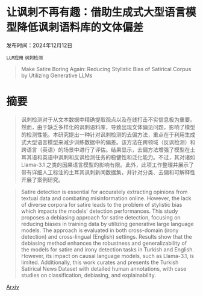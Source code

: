# 让讽刺不再有趣：借助生成式大型语言模型降低讽刺语料库的文体偏差

发布时间：2024年12月12日

`LLM应用` `讽刺检测`

> Make Satire Boring Again: Reducing Stylistic Bias of Satirical Corpus by Utilizing Generative LLMs

# 摘要

> 讽刺检测对于从文本数据中精确提取观点以及在线打击不实信息极为重要。然而，由于缺乏多样化的讽刺语料库，导致出现文体偏见问题，影响了模型的检测性能。本研究提出一种针对讽刺检测的去偏方法，重点在于利用生成式大型语言模型来减少训练数据中的偏差。该方法在跨领域（反讽检测）和跨语言（英语）的场景中进行了评估。结果显示，去偏方法增强了模型在土耳其语和英语中讽刺和反讽检测任务的稳健性和泛化能力。不过，其对诸如 Llama-3.1 之类的因果语言模型的影响有限。此外，此项工作整理并展示了带有详细人工标注的土耳其讽刺新闻数据集，并针对分类、去偏和可解释性开展了案例研究。

> Satire detection is essential for accurately extracting opinions from textual data and combating misinformation online. However, the lack of diverse corpora for satire leads to the problem of stylistic bias which impacts the models' detection performances. This study proposes a debiasing approach for satire detection, focusing on reducing biases in training data by utilizing generative large language models. The approach is evaluated in both cross-domain (irony detection) and cross-lingual (English) settings. Results show that the debiasing method enhances the robustness and generalizability of the models for satire and irony detection tasks in Turkish and English. However, its impact on causal language models, such as Llama-3.1, is limited. Additionally, this work curates and presents the Turkish Satirical News Dataset with detailed human annotations, with case studies on classification, debiasing, and explainability.

[Arxiv](https://arxiv.org/abs/2412.09247)